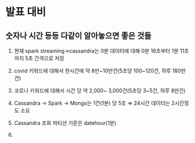 # 발표 대비

## 숫자나 시간 등등 다같이 알아놓으면 좋은 것들

1. 현재 spark streaming→cassandra는 0분 데이터에 대해 0분 16초부터 1분 11초까지 5초 간격으로 저장

1. covid 키워드에 대해서 한시간에 약 8만~10만건(5초당 100~120건, 하루 180만건)

1. 코로나 키워드에 대해서 시간 당 약 2,000~ 3,000건(5초당 3~5건, 하루 8만건)

1. Cassandra → Spark → Mongo는 1건(1분) 당 5초 ⇒ 24시간 데이터는 2시간정도 소요

1. Cassandra 조회 파티션 기준은 datehour(1분)

1. 


